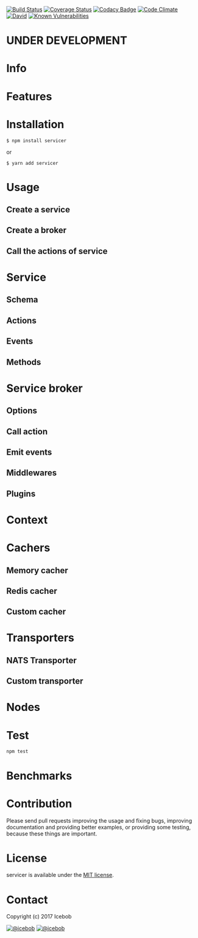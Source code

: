 [![Build Status](https://travis-ci.org/icebob/servicer.svg?branch=master)](https://travis-ci.org/icebob/servicer)
[![Coverage Status](https://coveralls.io/repos/github/icebob/ice-services/badge.svg?branch=master)](https://coveralls.io/github/icebob/ice-services?branch=master)
[![Codacy Badge](https://api.codacy.com/project/badge/Grade/d6b80db8619348e79210d6a725dfe2aa)](https://www.codacy.com/app/mereg-norbert/servicer?utm_source=github.com&amp;utm_medium=referral&amp;utm_content=icebob/servicer&amp;utm_campaign=Badge_Grade)
[![Code Climate](https://codeclimate.com/github/icebob/servicer/badges/gpa.svg)](https://codeclimate.com/github/icebob/servicer)
[![David](https://img.shields.io/david/icebob/servicer.svg)](https://david-dm.org/icebob/servicer)
[![Known Vulnerabilities](https://snyk.io/test/github/icebob/servicer/badge.svg)](https://snyk.io/test/github/icebob/servicer)

# UNDER DEVELOPMENT

# Info

# Features

# Installation
```
$ npm install servicer
```

or

```
$ yarn add servicer
```

# Usage

## Create a service

## Create a broker

## Call the actions of service

# Service

## Schema

## Actions

## Events

## Methods

# Service broker

## Options

## Call action

## Emit events

## Middlewares

## Plugins

# Context

# Cachers

## Memory cacher

## Redis cacher

## Custom cacher

# Transporters

## NATS Transporter

## Custom transporter

# Nodes

# Test
```
npm test
```

# Benchmarks

# Contribution
Please send pull requests improving the usage and fixing bugs, improving documentation and providing better examples, or providing some testing, because these things are important.

# License
servicer is available under the [MIT license](https://tldrlegal.com/license/mit-license).

# Contact
Copyright (c) 2017 Icebob

[![@icebob](https://img.shields.io/badge/github-icebob-green.svg)](https://github.com/icebob) [![@icebob](https://img.shields.io/badge/twitter-Icebobcsi-blue.svg)](https://twitter.com/Icebobcsi)